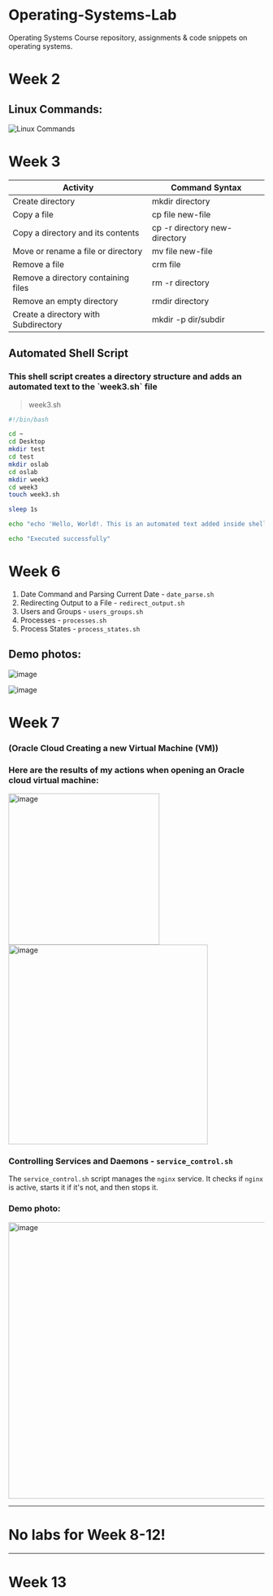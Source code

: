 # Operating-Systems-Lab
Operating Systems Course repository, assignments &amp; code snippets on operating systems.

# Week 2

## Linux Commands:
![Linux Commands](https://github.com/Jamshid-Ganiev/operating-systems-Lab/assets/84252587/a8b50180-9cd6-4ce9-b230-4f3f673dcb8c)


# Week 3

<table>
		<thead>
			<tr>
				<th>Activity</th>
				<th>Command Syntax</th>
			</tr>
		</thead>
		<tbody>
			<tr>
				<td>Create directory</td>
				<td>mkdir directory</td>
			</tr>
			<tr>
				<td>Copy a file</td>
				<td>cp file new-file</td>
			</tr>
			<tr>
				<td>Copy a directory and its contents</td>
				<td>cp -r directory new-directory</td>
			</tr>
      <tr>
				<td>Move or rename a file or directory</td>
				<td>mv file new-file</td>
			</tr>
      <tr>
				<td>Remove a file</td>
				<td>crm file</td>
			</tr>
      <tr>
				<td>Remove a directory containing files</td>
				<td>rm -r directory</td>
			</tr>
      <tr>
				<td>Remove an empty directory</td>
				<td>rmdir directory</td>
			</tr>
	<tr>
				<td>Create a directory with Subdirectory</td>
				<td>mkdir -p dir/subdir</td>
			</tr>
		</tbody>
	</table>

<h2> Automated Shell Script </h2>

<h3> This shell script creates a directory structure and adds an automated text to the `week3.sh` file </h3>

> week3.sh

```bash
#!/bin/bash

cd ~
cd Desktop
mkdir test
cd test
mkdir oslab
cd oslab
mkdir week3
cd week3
touch week3.sh

sleep 1s

echo "echo 'Hello, World!. This is an automated text added inside shell'" >> week3.sh

echo "Executed successfully"
```

# Week 6

1. Date Command and Parsing Current Date - `date_parse.sh`
2. Redirecting Output to a File - `redirect_output.sh`
3. Users and Groups - `users_groups.sh`
4. Processes - `processes.sh`
5. Process States - `process_states.sh`

## Demo photos:
![image](https://github.com/Jamshid-Ganiev/operating-systems-Lab/assets/84252587/46ac5517-3ba2-4526-a23e-876e7e13382d)

![image](https://github.com/Jamshid-Ganiev/operating-systems-Lab/assets/84252587/a39b8e46-f6ad-4d36-9344-acead648285b)


# Week 7

### (Oracle Cloud Creating a new Virtual Machine (VM))

### Here are the results of my actions when opening an Oracle cloud virtual machine:
<img width="297" alt="image" src="https://github.com/Jamshid-Ganiev/operating-systems-Lab/assets/84252587/eb22bf21-4d7f-4fdc-a5d6-d35d315c46af">
<img width="392" alt="image" src="https://github.com/Jamshid-Ganiev/operating-systems-Lab/assets/84252587/2f7f5e47-b96f-463b-823b-00cc143d849e">

### Controlling Services and Daemons - `service_control.sh`

The `service_control.sh` script manages the `nginx` service. It checks if `nginx` is active, starts it if it's not, and then stops it.

### Demo photo:
<img width="543" alt="image" src="https://github.com/Jamshid-Ganiev/operating-systems-Lab/assets/84252587/95b3ffa0-2856-40c2-941c-77cb254d4bd4">

<hr/>

# No labs for Week 8-12!

<hr/>

# Week 13







